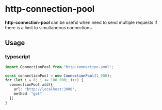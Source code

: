 # http-connection-pool
**http-connection-pool** can be useful when need to send multiple requests if there is a limit to simultaneous connections.

## Usage
### typescript
```typescript
import ConnectionPool from "http-connection-pool";

const connectionPool = new ConnectionPool(1_000);
for (let i = 0; i <= 100_000; i++) {
  connectionPool.add({
    url: "http://localhost:3000",
    method: "get"
  })
}
```

